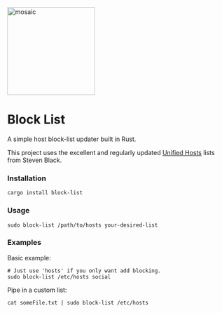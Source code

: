<img src="https://external-content.duckduckgo.com/iu/?u=https%3A%2F%2Fcdn4.iconfinder.com%2Fdata%2Ficons%2Fweb-design-and-development-2-11%2F66%2F80-512.png&f=1&nofb=1" alt="mosaic" title="Mosaic" width="200" height="200" />


# Block List

A simple host block-list updater built in Rust.

This project uses the excellent and regularly updated [Unified Hosts](https://github.com/StevenBlack/hosts) lists from Steven Black.

### Installation

```shell
cargo install block-list
```

### Usage

```shell
sudo block-list /path/to/hosts your-desired-list
```

### Examples

Basic example:

```shell
# Just use 'hosts' if you only want add blocking.
sudo block-list /etc/hosts social
```

Pipe in a custom list:

```
cat someFile.txt | sudo block-list /etc/hosts
```
